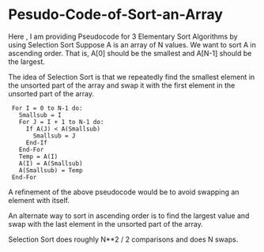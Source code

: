 # Pesudo-Code-of-Sort-an-Array
Here , I am providing Pseudocode for 3 Elementary Sort Algorithms by using 
Selection Sort
Suppose A is an array of N values. We want to sort A in ascending order. That is, A[0] should be the smallest and A[N-1] should be the largest.

The idea of Selection Sort is that we repeatedly find the smallest element in the unsorted part of the array and swap it with the first element in the unsorted part of the array.

     For I = 0 to N-1 do:
       Smallsub = I
       For J = I + 1 to N-1 do:
         If A(J) < A(Smallsub)
           Smallsub = J
         End-If
       End-For
       Temp = A(I)
       A(I) = A(Smallsub)
       A(Smallsub) = Temp
     End-For
A refinement of the above pseudocode would be to avoid swapping an element with itself.

An alternate way to sort in ascending order is to find the largest value and swap with the last element in the unsorted part of the array.

Selection Sort does roughly N**2 / 2 comparisons and does N swaps.

